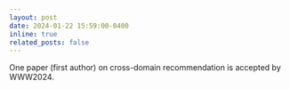 ```yaml
---
layout: post
date: 2024-01-22 15:59:00-0400
inline: true
related_posts: false
---
```


One paper (first author) on cross-domain recommendation is accepted by WWW2024.
